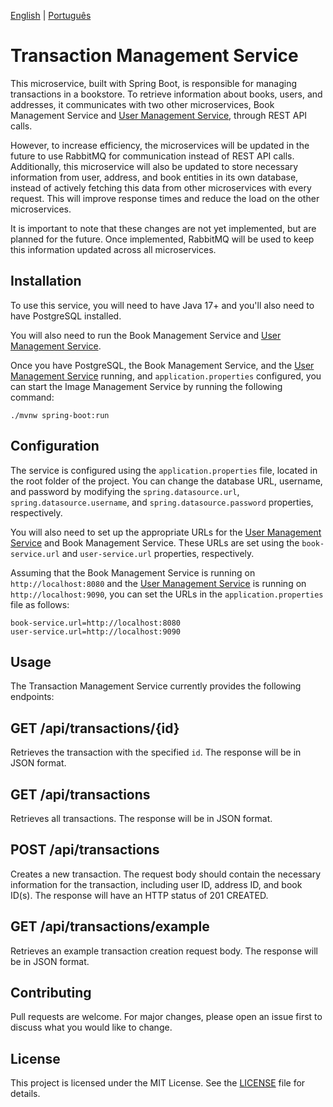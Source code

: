 [English](README.md) | [Português](README.pt-br.md)

# Transaction Management Service

This microservice, built with Spring Boot, is responsible for managing transactions in a bookstore. To retrieve information about books, users, and addresses, it communicates with two other microservices, Book Management Service and [User Management Service](https://github.com/georgrybski/user-management-service), through REST API calls.

However, to increase efficiency, the microservices will be updated in the future to use RabbitMQ for communication instead of REST API calls. Additionally, this microservice will also be updated to store necessary information from user, address, and book entities in its own database, instead of actively fetching this data from other microservices with every request. This will improve response times and reduce the load on the other microservices.

It is important to note that these changes are not yet implemented, but are planned for the future. Once implemented, RabbitMQ will be used to keep this information updated across all microservices.

## Installation

To use this service, you will need to have Java 17+ and you'll also need to have PostgreSQL installed. 

You will also need to run the Book Management Service and [User Management Service](https://github.com/georgrybski/user-management-service).

Once you have PostgreSQL, the Book Management Service, and the [User Management Service](https://github.com/georgrybski/user-management-service) running, and `application.properties` configured, you can start the Image Management Service by running the following command:

```./mvnw spring-boot:run```

## Configuration

The service is configured using the `application.properties` file, located in the root folder of the project. You can change the database URL, username, and password by modifying the `spring.datasource.url`, `spring.datasource.username`, and `spring.datasource.password` properties, respectively.

You will also need to set up the appropriate URLs for the [User Management Service](https://github.com/georgrybski/user-management-service) and Book Management Service. These URLs are set using the `book-service.url` and `user-service.url` properties, respectively.

Assuming that the Book Management Service is running on `http://localhost:8080` and the [User Management Service](https://github.com/georgrybski/user-management-service) is running on `http://localhost:9090`, you can set the URLs in the `application.properties` file as follows:

```
book-service.url=http://localhost:8080
user-service.url=http://localhost:9090
```

## Usage

The Transaction Management Service currently provides the following endpoints:

## GET /api/transactions/{id}

Retrieves the transaction with the specified `id`. The response will be in JSON format.

## GET /api/transactions

Retrieves all transactions. The response will be in JSON format.

## POST /api/transactions

Creates a new transaction. The request body should contain the necessary information for the transaction, including user ID, address ID, and book ID(s). The response will have an HTTP status of 201 CREATED.

## GET /api/transactions/example

Retrieves an example transaction creation request body. The response will be in JSON format.

## Contributing

Pull requests are welcome. For major changes, please open an issue first to discuss what you would like to change.

## License

This project is licensed under the MIT License. See the [LICENSE](LICENSE) file for details.
